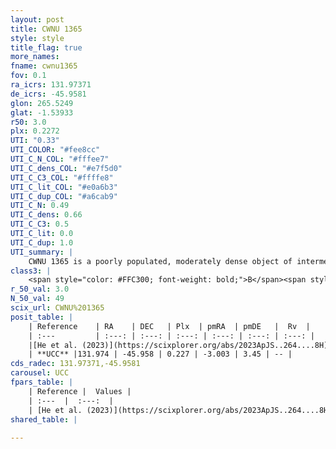 ```yaml
---
layout: post
title: CWNU 1365
style: style
title_flag: true
more_names: 
fname: cwnu1365
fov: 0.1
ra_icrs: 131.97371
de_icrs: -45.9581
glon: 265.5249
glat: -1.53933
r50: 3.0
plx: 0.2272
UTI: "0.33"
UTI_COLOR: "#fee8cc"
UTI_C_N_COL: "#fffee7"
UTI_C_dens_COL: "#e7f5d0"
UTI_C_C3_COL: "#ffffe8"
UTI_C_lit_COL: "#e0a6b3"
UTI_C_dup_COL: "#a6cab9"
UTI_C_N: 0.49
UTI_C_dens: 0.66
UTI_C_C3: 0.5
UTI_C_lit: 0.0
UTI_C_dup: 1.0
UTI_summary: |
    CWNU 1365 is a poorly populated, moderately dense object of intermediate C3 quality. It was recently reported in the literature.
class3: |
    <span style="color: #FFC300; font-weight: bold;">B</span><span style="color: #FFC300; font-weight: bold;">B</span>
r_50_val: 3.0
N_50_val: 49
scix_url: CWNU%201365
posit_table: |
    | Reference    | RA    | DEC   | Plx  | pmRA  | pmDE   |  Rv  |
    | :---         | :---: | :---: | :---: | :---: | :---: | :---: |
    |[He et al. (2023)](https://scixplorer.org/abs/2023ApJS..264....8H) | 131.931 | -45.986 | 0.236 | -3.046 | 3.47 | -- |
    | **UCC** |131.974 | -45.958 | 0.227 | -3.003 | 3.45 | -- | 
cds_radec: 131.97371,-45.9581
carousel: UCC
fpars_table: |
    | Reference |  Values |
    | :---  |  :---:  |
    | [He et al. (2023)](https://scixplorer.org/abs/2023ApJS..264....8H) | `A0=4.15, m-M=13.25, logAge=6.7` |
shared_table: |
    
---
```

